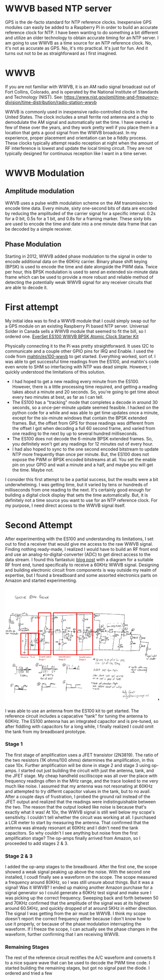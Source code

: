 # WWVB based NTP server
GPS is the de-facto standard for NTP reference clocks. Inexpensive GPS modules can easily be added to a Raspberry Pi in order to build an accurate reference clock for NTP. I have been wanting to do something a bit different and utilize an older technology to obtain accurate timing for an NTP server. I am going to use WWVB as a time source for an NTP reference clock. No, it's not as accurate as GPS. No, it's nto practical. It's just for fun. And it turns out not to be as straighforward as I first imagined.

# WWVB
If you are not familiar with WWVB, it is an AM radio signal broadcast out of Fort Collins, Colorado, and is operated by the National Institute of Standards and Technology (NIST). See: https://www.nist.gov/pml/time-and-frequency-division/time-distribution/radio-station-wwvb

WWVB is commonly used in inexpensive radio-controlled clocks in the United States. The clock includes a small ferrite rod antenna and a chip to demodulate the AM signal and automatically set the time. I have owned a few of these over the years, and they work pretty well if you place them in a location that gets a good signal from the WWVB broadcast. In my experience, proper placement and orientation can be a fiddly process. These clocks typically attempt readio reception at night when the amount of RF interference is lowest and update the local timing circuit. They are not typically designed for continuous reception like I want in a time server.

# WWVB Modulation
## Amplitude modulation
WWVB uses a pulse width modulation scheme on the AM transmission to encode time data. Every minute, sixty one-second bits of data are encoded by reducing the amplituded of the carrier signal for a specific interval. 0.2s for a 0 bit, 0.5s for a 1 bit, and 0.8s for a framing marker. These sixty bits are used to encode the time and date into a one minute data frame that can be decoded by a simple receiver.

## Phase Modulation
Starting in 2012, WWVB added phase modulation to the signal in order to encode additional data on the 60KHz carrier. Binary phase shift keying (BPSK) is used to encode the time and date alongside the PWM data. Twice per hour, this BPSK modulation is used to send an extended six-minute data frame which can be used to provide a more robust and reliable method of detecting the potentially weak WWVB signal for any receiver circuits that are able to decode it.

# First attempt
My initial idea was to find a WWVB module that I could simply swap out for a GPS module on an existing Raspberry Pi based NTP server. Universal Solder in Canada sells a WWVB module that seemed to fit the bill, so I ordered one. 	[EverSet ES100 WWVB BPSK Atomic Clock Starter Kit](https://www.universal-solder.ca/product/everset-es100-wwvb-bpsk-atomic-clock-starter-kit/)

Physically connecting it to the Pi was pretty straightforward. It uses I2C to communicate and a couple other GPIO pins for IRQ and Enable. I used the code from [mahtin/es100-wwvb](https://github.com/mahtin/es100-wwvb) to get started. Everything worked, sort of. I was able to get successful time readings from the ES100, and mahtin's code even wrote to SHM so interfacing with NTP was dead simple. However, I quickly understood the limitations of this solution. 

 - I had hoped to get a new reading every minute from the ES100. However, there is a little processing time required, and getting a reading takes about a minute and 20 seconds. So, you're going to get time about every two minutes at best, as far as I can tell.
 - The ES100 has a "tracking" mode that completes a decode in around 30 seconds, so a once-per-minute update seemed feasible. I hacked on the python code for a while and was able to get time updates once a minute, except for the six-minute windows that contain the BPSK extended frames. But, the offset from GPS for those readings was different from the offset I got when decoding a full 60 second frame, and varied from one reading to the next by up to several hundred milliseconds.
 - The ES100 does not decode the 6-minute BPSK extended frames. So, you definitely won't get any readings for 12 minutes out of every hour.
 - I had also hoped to sync to the one second encoded bitstream to update NTP more frequently than once per minute. But, the ES100 does not expose the PWM or BPSK encoded bitstreams at all. You set the enable pin on your GPIO and wait a minute and a half, and maybe you will get the time. Maybe not.

I consider this first attempt to be a partial success, but the results were a bit underwhelming. I was getting time, but it varied by tens or hundreds of milliseconds from one reading to the next. It's certainly good enough for building a digital clock display that sets the time automatically. But, it is definitely not a time source you want to use for an NTP reference clock. For my purpose, I need direct access to the WWVB signal itself.

# Second Attempt
After experimenting with the ES100 and understanding its limitations, I set out to find a receiver that would give me access to the raw WWVB signal. Finding nothing ready-made, I realized I would have to build an RF front end and use an analog-to-digital-converter (ADC) to get direct access to the data stream. I found this fantastuic [blog post](https://www.burningimage.net/clock/sensitive-60khz-receiver/) with a diagram for a suitable RF front end, tuned specifically to receive a 60KHz WWVB signal. Designing and building electronic circuit from components is way outside my realm of expertise, but I found a breadboard and some assorted electronics parts on Amazon and started experimenting.

![Circuit diagram](wwvb-circuit.jpg)

I was able to use an antenna from the ES100 kit to get started. The reference circuit includes a capacative "tank" for tuning the antenna to 60KHz. The ES100 antenna has an integrated capacitor and is pre-tuned, so after fiddling with capacitors for a long while, I finally realized I could omit the tank from my breadboard prototype. 

### Stage 1
The first stage of amplification uses a JFET transistor (2N3819). The ratio of the two resistors (1K ohms/100 ohms) determines the amplification, in this case 10x. Further amplification will be done in stage 2 and stage 3 using op-amps. I started out just building the circuit with just the antenna, tank, and the JFET stage. My cheap handheld oscilliscope was all over the place with frequency readings often in the MHz range, and the trace looked to me very much like noise. I assumed that my antenna was not resonating at 60KHz and attempted to try differnt capacitor values in the tank, but to no avail. After a couple days of frustration, I probed the ground rail instead of the JFET output and realized that the readings were indistinguishable between the two. The reason that the output looked like noise is because that's exactly what it was! At 10x, the WWVB signal is still well below my scope's sensitivity. I couldn't tell whether the circuit was working at all. I purchased a LCR meter to start by measuring the antenna. That confirmed that the antenna was already resonant at 60KHz and I didn't need the tank capacitors. So why couldn't I see anything but noise from the first amplification stage? The op-amps finally arrived from Amazon, so I proceeded to add stages 2 & 3.

### Stage 2 & 3
I added the op-amp stages to the breadboard. After the first one, the scope showed a weak signal peaking up above the noise. With the second one installed, I coudl finally see a waveform on the scope. The scope measured a frequency around 80KHz, so I was still unsure about things. But it was a signal! Was it WWVB? I ended up making another Amazon purchase for a signal generator so I could generate a 60KHz test signal and make sure I was picking up the correct frequency. Sweeping back and forth between 50 and 70KHz confirmed that the amplitude of the signal was at its highest around 60.5KHz, and quickly dropped of at around 5KHz in either direction. The signal I was getting from the air must be WWVB. I think my scope doesn't report the correct frequency either because I don't know how to use it properly, or because of the phase modulation interrupting the waveform. If I freeze the scope, I can actually see the phase changes in the waveform, further confirming that I am receiving WWVB.

### Remaining Stages
The rest of the reference circuit rectifies the A/C waveform and converts it to a nice square wave that can be used to decode the PWM time code. I started building the remaining stages, but got no signal past the diode. I ordered and tried a few 

